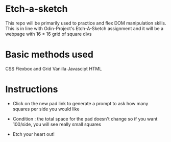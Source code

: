 # Etch-a-sketch
This repo will be primarily used to practice and flex DOM manipulation skills. This is in line with Odin-Project's Etch-A-Sketch assignment and it will be a webpage with 16 * 16 grid of square divs

# Basic methods used
CSS Flexbox and Grid
Vanilla Javascipt
HTML

# Instructions
 - Click on the new pad link to generate a prompt to ask how many squares per side
 you would like

 - Condition : the total space for the pad doesn't change so if you want 100/side, you will
 see really small squares

 - Etch your heart out!
